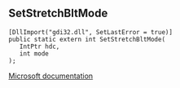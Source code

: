 ## SetStretchBltMode

```
[DllImport("gdi32.dll", SetLastError = true)]
public static extern int SetStretchBltMode(
   IntPtr hdc,
   int mode
);
```

[Microsoft documentation](https://docs.microsoft.com/en-us/windows/win32/api/wingdi/nf-wingdi-setstretchbltmode)
